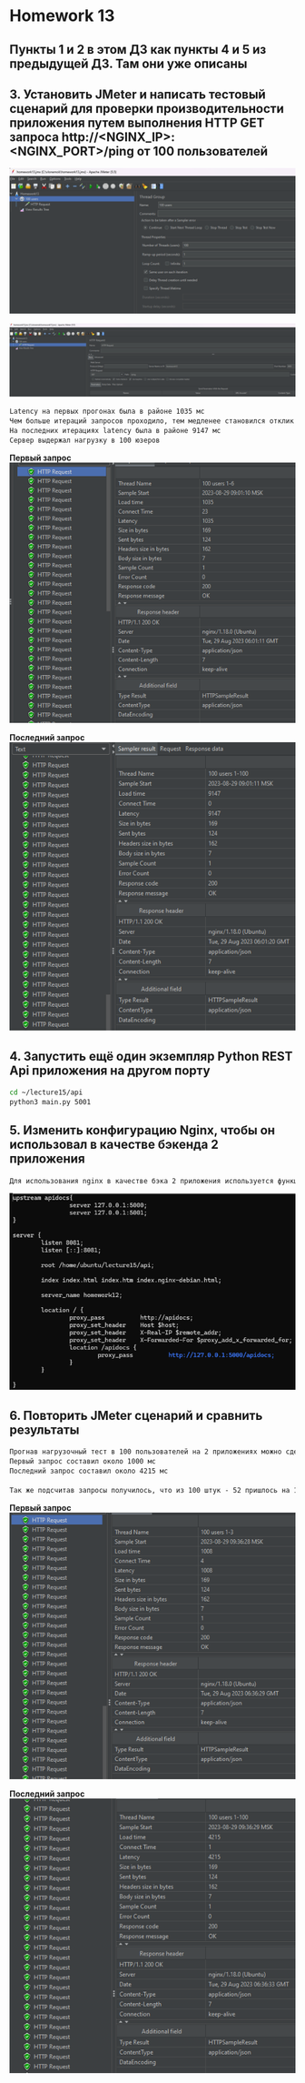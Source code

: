 # Homework 13

## Пункты 1 и 2 в этом ДЗ как пункты 4 и 5 из предыдущей ДЗ. Там они уже описаны

## 3. Установить JMeter и написать тестовый сценарий для проверки производительности приложения путем выполнения HTTP GET запроса http://<NGINX_IP>:<NGINX_PORT>/ping от 100 пользователей

![task3](screenshots/task3.png)

![task3_1](screenshots/task3_1.png)

```txt
Latency на первых прогонах была в районе 1035 мс
Чем больше итераций запросов проходило, тем медленее становился отклик сервера
На последних итерациях latency была в районе 9147 мс
Сервер выдержал нагрузку в 100 юзеров
```

**Первый запрос**
![task3_2](screenshots/task3_2.png)

**Последний запрос**
![task3_3](screenshots/task3_3.png)

## 4. Запустить ещё один экземпляр Python REST Api приложения на другом порту

```bash
cd ~/lecture15/api
python3 main.py 5001
```

## 5. Изменить конфигурацию Nginx, чтобы он использовал в качестве бэкенда 2 приложения

```txt
Для использования nginx в качестве бэка 2 приложения используется функция upstream
```

![task5](screenshots/task5.png)

## 6. Повторить JMeter сценарий и сравнить результаты

```txt
Прогнав нагрузочный тест в 100 пользователей на 2 приложениях можно сделать вывод, что нагрузка распределяется пополам между ними
Первый запрос составил около 1000 мс
Последний запрос составил около 4215 мс

Так же подсчитав запросы получилось, что из 100 штук - 52 пришлось на 1 приложения на порте 5000, а 48 на второе на порте 5001
```

**Первый запрос**
![task6](screenshots/task6.png)

**Последний запрос**
![task6_1](screenshots/task6_1.png)